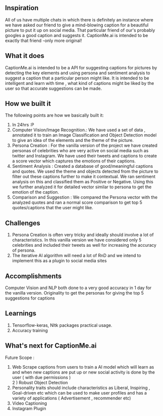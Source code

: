## Inspiration<br>

All of us have multiple chats in which there is definitely an instance where we have asked our friend to give a mind-blowing caption for a beautiful picture to put it up on social media. 
That particular friend of our's probably googles a good caption and suggests it. 
CaptionMe.ai is intended to be exactly that friend -only more original! 

## What it does<br>

CaptionMe.ai is intended to be a API for suggesting captions for pictures by detecting the key elements and using persona and sentiment analysis to suggest a caption that a particular person might like.
It is intended to be intelligent and learn with time , what kind of captions might be liked by the user so that accurate suggestions can be made.

## How we built it<br>
The following points are how we basically built it:<br>
1) In 24hrs :P <br>
2) Computer Vision/Image Recognition.: We have used a set of data , annotated it to train an Image Classification and Object Detection model to give an idea of the elements and the theme of the picture. <br>
3) Persona Creation : For the vanilla version of the project we have created personas of celebrities who are very active on social media such as twitter and Instagram. We have used their tweets and captions to create a score vector which captures the emotions of their captions.<br>
4) Sentiment Analysis : Created a database of good/meaningful captions and quotes. We used the theme and objects detected from the picture to filter out these captions further to make it contextual.
We ran sentiment analysis on this and classified them as Positive or Negative. Using this we further analyzed it for detailed vector similar to persona to get the emotion of the caption.<br>
5) Comparison and Suggestion : We compared the Persona vector with the analyzed quotes and ran a normal score comparison to get top 5 quotes/captions that the user might like.<br>

## Challenges<br>

1) Persona Creation is often very tricky and ideally should involve a lot of characteristics. In this vanilla version we have considered only 5 celebrities and included their tweets as well for increasing the accuracy of persona. <br>
2) The iterative AI algorithm will need a lot of RnD and we intend to implement this as a plugin to social media sites<br>


## Accomplishments

Computer Vision and NLP both done to a very good accuracy in 1 day for the vanilla version.
Originality to get the personas for giving the top 5 suggestions for captions

## Learnings

1) Tensorflow-keras, Nltk packages practical usage.<br>
2) Accuracy training <br>

## What's next for CaptionMe.ai

Future Scope : <br>
1) Web Scrape captions from users to train a AI model which will learn as and when new captions are put up or new social activity is done by the user ( with due permissions ) <br>
2 ) Robust Object Detection <br>
3) Personality traits should include characteristics as Liberal, Inspiring , Goal-driven etc which can be used to make user profiles and has a variety of applications ( Advertisement , recommender etc) <br>
4) Video Captioning <br>
5) Instagram Plugin <br>
